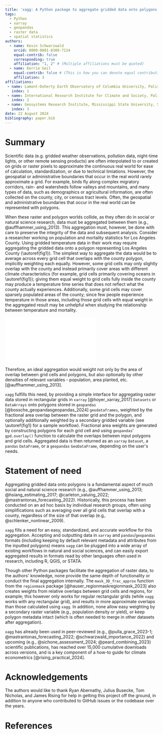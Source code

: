 ```yaml
---
title: 'xagg: A Python package to aggregate gridded data onto polygons'
tags:
  - Python
  - xarray
  - geopandas
  - raster data
  - spatial statistics
authors:
  - name: Kevin Schwarzwald
    orcid: 0000-0001-8309-7124
    equal-contrib: false
    corresponding: true
    affiliation: "1, 2" # (Multiple affiliations must be quoted)
  - name: Kerrie Geil
    equal-contrib: false # (This is how you can denote equal contributions between multiple authors)
    affiliation: 3
affiliations:
 - name: Lamont-Doherty Earth Observatory of Columbia University, Palisades, NY, USA
   index: 1
 - name: International Research Institute for Climate and Society, Palisades, NY, USA
   index: 2
 - name: Geosystems Research Institute, Mississippi State University, Starkville, MS, USA
   index: 3
date: 22 August 2024
bibliography: paper.bib
---
```


# Summary
Scientific data (e.g. gridded weather observations, pollution data, night-time lights, or other remote sensing products) are often interpolated to or created on grids or raster pixels to approximate the continuous real world for ease of calculation, standardization, or due to technical limiations. However, the geospatial or administrative boundaries that occur in the real world rarely approximate a grid. For example, birds fly along complex migratory corridors, rain- and watersheds follow valleys and mountains, and many types of data, such as demographics or agricultural information, are often collected on the county, city, or census tract levels. Often, the geospatial and administrative boundaries that occur in the real world can be represented with polygons. 

When these raster and polygon worlds collide, as they often do in social or natural science research, data must be aggregated between them (e.g., @auffhammer_using_2013). This aggregation must, however, be done with care to preserve the integrity of the data and subsequent analysis. Consider a researcher working on population and mortality statistics for Los Angeles County. Using gridded temperature data in their work may require aggregating the gridded data onto a polygon representing Los Angeles County (\autoref{fig1}). The simplest way to aggregate the data would be to average across every grid cell that overlaps with the county polygon, implicitly weighting each equally. However, some grid cells may only slightly overlap with the county and instead primarily cover areas with different climate characteristics (for example, grid cells primarily covering oceans in \autoref{fig1}); giving them equal weight to grid cells fully inside the county may produce a temperature time series that does not reflect what the county actually experiences. Additionally, some grid cells may cover sparsely populated areas of the county; since few people experience temperature in those areas, including those grid cells with equal weight in the aggregated result may be unhelpful when studying the relationship between temperature and mortality.    

![Illustration of `xagg` workflow. Variables stored on a geographic grid (in this case 2-meter daily temperature from ERA5 reanalysis; @hersbach_era5_2020), a set of geographic polygons (in this case US county borders, focusing on Los Angeles County as an example), and an optional second weight on a geographic grid (in this case LandScan Day Population; @rose_landscan_2017) are inputted (panels a., c.). `xagg` calculates the relative overlap between each ERA5 grid cell and each county (panel b.). `xagg` regrids the population grid to the ERA5 grid (panel d.), and produces a set of final grid cell weights composed of both the area overlap and the population density (panel e.). For each county, these weights are used to calculate weighted averages of daily temperature (panel f.), which can be then be outputted in multiple formats for further analysis.\label{fig1}](xagg_joss_figure1.pdf)

Therefore, an ideal aggregation would weight not only by the area of overlap between grid cells and polygons, but also optionally by other densities of relevant variables - population, area planted, etc. [@auffhammer_using_2013].

`xagg` fulfills this need, by providing a simple interface for aggregating raster data stored in rectangular grids in `xarray` [@hoyer_xarray_2017] `Datasets` or `DataArrays` onto polygons stored in `geopandas` [@bossche_geopandasgeopandas_2024] `geodataframes`, weighted by the fractional area overlap between the raster grid and the polygon, and optionally additionally weighted by a secondary gridded variable (see \autoref{fig1} for a sample workflow). Fractional area weights are generated by constructing polygons for each grid cell and using `geopandas`' `gpd.overlay()` function to calculate the overlaps between input polygons and grid cells. Aggregated data is then returned as an `xarray` `Dataset`, a `pandas` `DataFrame`, or a `geopandas` `GeoDataFrame`, depending on the user's needs.  


# Statement of need
Aggregating gridded data onto polygons is a fundamental aspect of much social and natural science research (e.g., @auffhammer_using_2013; @hsiang_estimating_2017; @carleton_valuing_2022; @mastrantonas_forecasting_2022). Historically, this process has been conducted on an ad hoc basis by individual research groups, often using simplifications such as averaging over all grid cells that overlap with a county, regardless of the size of that overlap (e.g,. @schlenker_nonlinear_2009). 

`xagg` fills a need for an easy, standardized, and accurate workflow for this aggregation. Accepting and outputting data in `xarray` and `pandas`/`geopandas` formats (including keeping by default relevant metadata and attributes from the inputted polygons) means `xagg` can be plugged into a wide array of existing workflows in natural and social sciences, and can easily export aggregated results in formats read by other languages often used in research, including R, QGIS, or STATA. 

Though other Python packages facilitate the aggregation of raster data, to the authors' knowledge, none provide the same depth of functionality or conduct the final aggregation internally. The `mask_3D_frac_approx` function from the `regionmask` package [@hauser_regionmaskregionmask_2023] also creates weights from relative overlaps between grid cells and regions, for example; this however only works for regular rectangular grids (while `xagg` works with any rectangular grid), and results in more approximate overlaps than those calculated using `xagg`. In addition, none allow easy weighting by a secondary raster variable (e.g., population density or yield), or keep polygon metadata intact (which is often needed to merge in other datasets after aggregation). 

`xagg` has already been used in peer-reviewed (e.g., @pulla_grace_2023-1; @mastrantonas_forecasting_2022; @schwarzwald_importance_2022) and upcoming (e.g., @sichone_assessment_2024; @peard_combining_2023) scientific publications, has reached over 15,000 cumulative downloads across versions, and is a key component of a how-to guide for climate econometrics [@rising_practical_2024]. 

# Acknowledgements
The authors would like to thank Ryan Abernathy, Julius Busecke, Tom Nicholas, and James Rising for help in getting this project off the ground, in addition to anyone who contributed to GitHub issues or the codebase over the years. 

# References
